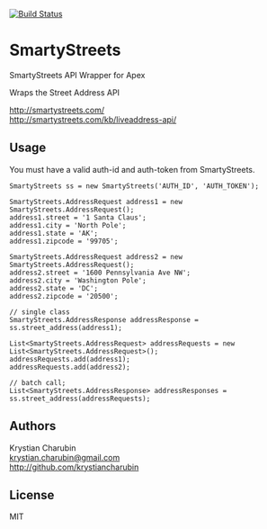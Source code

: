 [![Build Status](https://travis-ci.org/krystiancharubin/smartystreets-apex.svg?branch=master)](https://travis-ci.org/krystiancharubin/smartystreets-apex)

# SmartyStreets
SmartyStreets API Wrapper for Apex

Wraps the Street Address API

http://smartystreets.com/  
http://smartystreets.com/kb/liveaddress-api/

## Usage

You must have a valid auth-id and auth-token from SmartyStreets.

```apex
SmartyStreets ss = new SmartyStreets('AUTH_ID', 'AUTH_TOKEN');

SmartyStreets.AddressRequest address1 = new SmartyStreets.AddressRequest();
address1.street = '1 Santa Claus';
address1.city = 'North Pole';
address1.state = 'AK';
address1.zipcode = '99705';

SmartyStreets.AddressRequest address2 = new SmartyStreets.AddressRequest();
address2.street = '1600 Pennsylvania Ave NW';
address2.city = 'Washington Pole';
address2.state = 'DC';
address2.zipcode = '20500';

// single class
SmartyStreets.AddressResponse addressResponse = ss.street_address(address1);

List<SmartyStreets.AddressRequest> addressRequests = new List<SmartyStreets.AddressRequest>();
addressRequests.add(address1);
addressRequests.add(address2);

// batch call;
List<SmartyStreets.AddressResponse> addressResponses = ss.street_address(addressRequests);
```

## Authors

Krystian Charubin  
krystian.charubin@gmail.com  
http://github.com/krystiancharubin

## License

MIT

